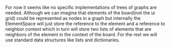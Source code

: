 ﻿For now it seems like no specific implementations of trees of graphs are needed. Although we can imagine
that elements of the board(not the ui grid) could be represented as nodes in a graph but internally the ElementSpace
will just store the reference to the element and a reference to neighbor context which in turn will store two lists
of elements that are neighbors of the element in the context of the board. For the rest we will use standard data structures like lists and
dictionaries.